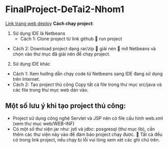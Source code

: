 # FinalProject-DeTai2-Nhom1
 [Link trang web deploy](https://design-pattern-detai2-nhom1.herokuapp.com/)
**Cách chạy project**:
1. Sử dụng IDE là Netbeans
	- Cách 1: Clone project từ link github  run project
  - Cách 2: Download project dạng rar/zip  giải nén  mở Netbeans và chọn vào thư mục đã giải nén để chạy project.
2. Sử dụng IDE khác
  - Cách 1: Xem hướng dẫn chạy code từ Netbeans sang IDE đang sử dụng trên Internet.
  - Cách 2: Tạo project thủ công
	Copy tất cả file trong thư mục src/java và các file trong thư mục web dán vào.
## Một số lưu ý khi tạo project thủ công:
- Project sử dụng công nghệ Servlet và JSP nên có file cấu hình web.xml (xem thư mục web/WEB-INF)
- Có một số thư viện jar như:  jstl và jdbc: posgresql (thư mục lib), cần thêm các thư viện này vào để đảm bảo project chạy được.
 Tất cả đều có trong link project, nếu chạy bị lỗi vui lòng xem xét các ghi chú trên.
